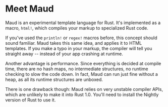 # Meet Maud

Maud is an experimental template language for Rust. It's implemented as a macro, `html!`, which compiles your markup to specialized Rust code.

If you've used the `println!` or `regex!` macros before, this concept should sound familiar. Maud takes this same idea, and applies it to HTML templates. If you make a typo in your markup, the compiler will tell you straight away -- instead of your app crashing at runtime.

Another advantage is performance. Since everything is decided at compile time, there are no hash maps, no intermediate structures, no runtime checking to slow the code down. In fact, Maud can run just fine without a heap, as all its runtime structures are unboxed.

There is one drawback though: Maud relies on very unstable compiler APIs, which are unlikely to make it into Rust 1.0. You'll need to install the Nightly version of Rust to use it.